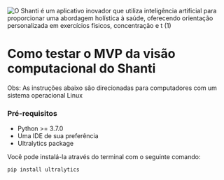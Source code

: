 ![O Shanti é um aplicativo inovador que utiliza inteligência artificial para proporcionar uma abordagem holística à saúde, oferecendo orientação personalizada em exercícios físicos, concentração e t (1)](https://github.com/amandaarruda/Shanti/assets/66084295/f8625bf8-4c68-4ece-ad92-55730da6a1bd)


# Como testar o MVP da visão computacional do Shanti
Obs: As instruções abaixo são direcionadas para computadores com um sistema operacional Linux

### Pré-requisitos
- Python >= 3.7.0
- Uma IDE de sua preferência
- Ultralytics package

Você pode instalá-la através do terminal com o seguinte comando:
```bash
pip install ultralytics
```

